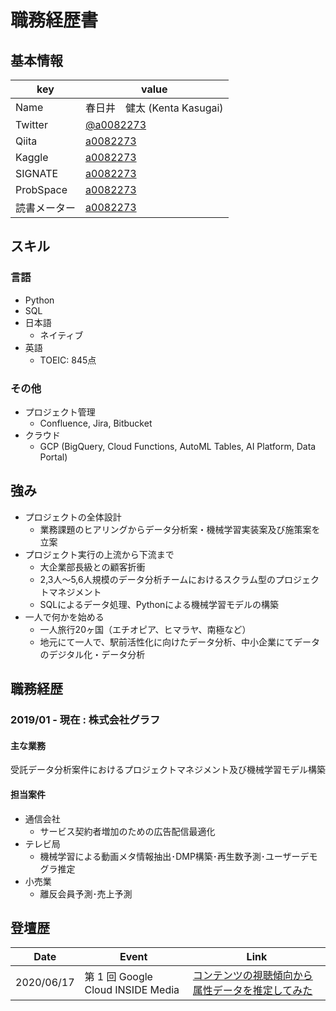 # 職務経歴書

## 基本情報
|key|value|
|---|-----|
|Name|春日井　健太 (Kenta Kasugai)|
|Twitter|[@a0082273](https://twitter.com/a0082273)|
|Qiita|[a0082273](https://qiita.com/a0082273)|
|Kaggle|[a0082273](https://www.kaggle.com/a0082273)|
|SIGNATE|[a0082273](https://signate.jp/users/21158/history)|
|ProbSpace|[a0082273](https://prob.space/users/a0082273/0)|
|読書メーター|[a0082273](https://bookmeter.com/users/367929/bookcases/11261932?sort=book_count&order=desc)|

## スキル
### 言語
- Python
- SQL
- 日本語
  - ネイティブ
- 英語
  - TOEIC: 845点

### その他
- プロジェクト管理
  - Confluence, Jira, Bitbucket
- クラウド
  - GCP (BigQuery, Cloud Functions, AutoML Tables, AI Platform, Data Portal)

## 強み
- プロジェクトの全体設計
  - 業務課題のヒアリングからデータ分析案・機械学習実装案及び施策案を立案
- プロジェクト実行の上流から下流まで
  - 大企業部長級との顧客折衝
  - 2,3人〜5,6人規模のデータ分析チームにおけるスクラム型のプロジェクトマネジメント
  - SQLによるデータ処理、Pythonによる機械学習モデルの構築
- 一人で何かを始める
  - 一人旅行20ヶ国（エチオピア、ヒマラヤ、南極など）
  - 地元にて一人で、駅前活性化に向けたデータ分析、中小企業にてデータのデジタル化・データ分析

## 職務経歴
### 2019/01 - 現在 : 株式会社グラフ
#### 主な業務
受託データ分析案件におけるプロジェクトマネジメント及び機械学習モデル構築
#### 担当案件
- 通信会社
  - サービス契約者増加のための広告配信最適化
- テレビ局
  - 機械学習による動画メタ情報抽出･DMP構築･再生数予測･ユーザーデモグラ推定
- 小売業
  - 離反会員予測･売上予測

## 登壇歴
|Date|Event|Link|
|----|-----|-----|
|2020/06/17|第 1 回 Google Cloud INSIDE Media|[コンテンツの視聴傾向から属性データを推定してみた](https://cloudonair.withgoogle.com/events/google-cloud-inside-media-1?utm_source=google&utm_medium=social&utm_campaign=FY20-Q2-JAPAN-demandgen-operational-er-INSIDEMedia1_OS&utm_content=gcblog)|
